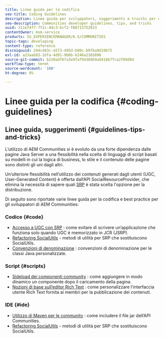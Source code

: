 ```yaml
---
title: Linee guida per la codifica
seo-title: Coding Guidelines
description: Linee guida per sviluppatori, suggerimenti e trucchi per community
seo-description: Communities developer guidelines, tips, and tricks
uuid: 311ef4f7-7f2c-44c3-bcf2-f68713752623
contentOwner: msm-service
products: SG_EXPERIENCEMANAGER/6.5/COMMUNITIES
topic-tags: developing
content-type: reference
discoiquuid: 244cd43c-a573-495d-b80c-b97ba9d19b75
exl-id: a23aab83-1dfa-4d91-9b6b-6246a2103896
source-git-commit: b220adf6fa3e9faf94389b9a9416b7fca2f89d9d
workflow-type: tm+mt
source-wordcount: '180'
ht-degree: 0%

---
```


# Linee guida per la codifica {#coding-guidelines}

## Linee guida, suggerimenti {#guidelines-tips-and-tricks}

L’utilizzo di AEM Communities si è evoluto da una forte dipendenza dalle pagine Java Server a una flessibilità nella scelta di linguaggi di script basati su modelli in cui la logica di business, lo stile e il contenuto delle pagine sono distinti gli uni dagli altri.

Un’ulteriore flessibilità nell’utilizzo dei contenuti generati dagli utenti (UGC, User-Generated Content) è offerta dall’API SocialResourceProvider, che elimina la necessità di sapere quali [SRP](srp.md) è stata scelta l&#39;opzione per la distribuzione.

Di seguito sono riportate varie linee guida per la codifica e best practice per gli sviluppatori di AEM Communities:

### Codice {#code}

* [Accesso a UGC con SRP](accessing-ugc-with-srp.md) : come evitare di scrivere un’applicazione che funziona solo quando UGC è memorizzato in JCR (JSRP).
* [Refactoring SocialUtils](socialutils.md) - metodi di utilità per SRP che sostituiscono SocialUtils.
* [Convenzioni di denominazione](naming-conventions.md) : convenzioni di denominazione per le classi Java personalizzate.

### Script {#scripts}

* [Sideload dei componenti community](sideloading.md) : come aggiungere in modo dinamico un componente dopo il caricamento della pagina.
* [Nozioni di base sull’editor Rich Text](rte.md) : come personalizzare l’interfaccia utente Rich Text fornita ai membri per la pubblicazione dei contenuti.

### IDE {#ide}

* [Utilizzo di Maven per le community](maven.md) : come includere il file jar dell’API Communities.
* [Refactoring SocialUtils](socialutils.md) - metodi di utilità per SRP che sostituiscono SocialUtils.
